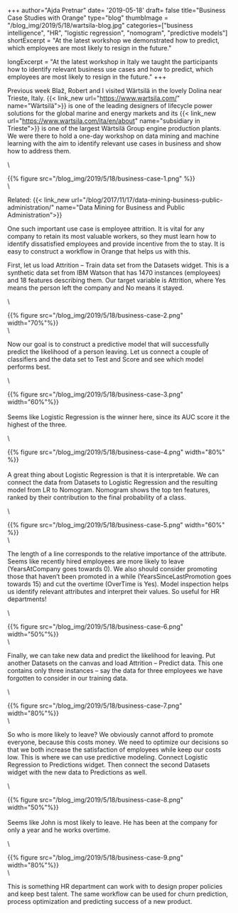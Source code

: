+++
author="Ajda Pretnar"
date= '2019-05-18'
draft= false
title="Business Case Studies with Orange"
type="blog"
thumbImage = "/blog_img/2019/5/18/wartsila-blog.jpg"
categories=["business intelligence", "HR", "logistic regression", "nomogram", "predictive models"]
shortExcerpt = "At the latest workshop we demonstrated how to predict, which employees are most likely to resign in the future."

longExcerpt = "At the latest workshop in Italy we taught the participants how to identify relevant business use cases and how to predict, which employees are most likely to resign in the future."
+++

Previous week Blaž, Robert and I visited Wärtsilä in the lovely Dolina near Trieste, Italy. {{< link_new url="https://www.wartsila.com/" name="Wärtsilä">}} is one of the leading designers of lifecycle power solutions for the global marine and energy markets and its {{< link_new url="https://www.wartsila.com/ita/en/about" name="subsidiary in Trieste">}} is one of the largest Wärtsilä Group engine production plants. We were there to hold a one-day workshop on data mining and machine learning with the aim to identify relevant use cases in business and show how to address them.

\

{{% figure src="/blog_img/2019/5/18/business-case-1.png" %}}
\
\

Related: {{< link_new url="/blog/2017/11/17/data-mining-business-public-administration/" name="Data Mining for Business and Public Administration">}}

One such important use case is employee attrition. It is vital for any company to retain its most valuable workers, so they must learn how to identify dissatisfied employees and provide incentive from the to stay. It is easy to construct a workflow in Orange that helps us with this.

First, let us load Attrition – Train data set from the Datasets widget. This is a synthetic data set from IBM Watson that has 1470 instances (employees) and 18 features describing them. Our target variable is Attrition, where Yes means the person left the company and No means it stayed.


\


{{% figure src="/blog_img/2019/5/18/business-case-2.png" width="70%"%}}
\
\

Now our goal is to construct a predictive model that will successfully predict the likelihood of a person leaving. Let us connect a couple of classifiers and the data set to Test and Score and see which model performs best.


\

{{% figure src="/blog_img/2019/5/18/business-case-3.png" width="60%"%}}
\
\
Seems like Logistic Regression is the winner here, since its AUC score it the highest of the three.

\


{{% figure src="/blog_img/2019/5/18/business-case-4.png" width="80%" %}}
\
\
A great thing about Logistic Regression is that it is interpretable. We can connect the data from Datasets to Logistic Regression and the resulting model from LR to Nomogram. Nomogram shows the top ten features, ranked by their contribution to the final probability of a class.


\


{{% figure src="/blog_img/2019/5/18/business-case-5.png" width="60%" %}}
\
\

The length of a line corresponds to the relative importance of the attribute. Seems like recently hired employees are more likely to leave (YearsAtCompany goes towards 0). We also should consider promoting those that haven’t been promoted in a while (YearsSinceLastPromotion goes towards 15) and cut the overtime (OverTime is Yes). Model inspection helps us identify relevant attributes and interpret their values. So useful for HR departments!

\


{{% figure src="/blog_img/2019/5/18/business-case-6.png" width="50%"%}}
\
\

Finally, we can take new data and predict the likelihood for leaving. Put another Datasets on the canvas and load Attrition – Predict data. This one contains only three instances – say the data for three employees we have forgotten to consider in our training data.

\


{{% figure src="/blog_img/2019/5/18/business-case-7.png" width="80%"%}}
\
\

So who is more likely to leave? We obviously cannot afford to promote everyone, because this costs money. We need to optimize our decisions so that we both increase the satisfaction of employees while keep our costs low. This is where we can use predictive modeling. Connect Logistic Regression to Predictions widget. Then connect the second Datasets widget with the new data to Predictions as well.


\


{{% figure src="/blog_img/2019/5/18/business-case-8.png" width="50%"%}}
\
\
Seems like John is most likely to leave. He has been at the company for only a year and he works overtime.

\


{{% figure src="/blog_img/2019/5/18/business-case-9.png" width="80%"%}}
\
\

This is something HR department can work with to design proper policies and keep best talent. The same workflow can be used for churn prediction, process optimization and predicting success of a new product.

